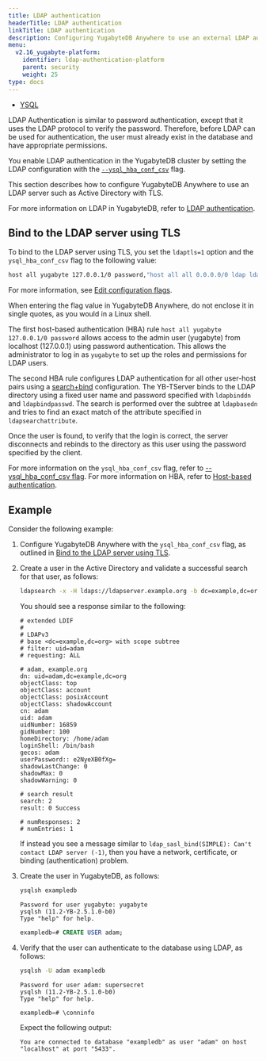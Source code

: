 ```yaml
---
title: LDAP authentication
headerTitle: LDAP authentication
linkTitle: LDAP authentication
description: Configuring YugabyteDB Anywhere to use an external LDAP authentication service.
menu:
  v2.16_yugabyte-platform:
    identifier: ldap-authentication-platform
    parent: security
    weight: 25
type: docs
---
```


<ul class="nav nav-tabs-alt nav-tabs-yb">
  <li >
    <a href="../ldap-authentication-platform/" class="nav-link active">
      <i class="icon-postgres" aria-hidden="true"></i>
      YSQL
    </a>
  </li>
</ul>

LDAP Authentication is similar to password authentication, except that it uses the LDAP protocol to verify the password. Therefore, before LDAP can be used for authentication, the user must already exist in the database and have appropriate permissions.

You enable LDAP authentication in the YugabyteDB cluster by setting the LDAP configuration with the <code>[--ysql_hba_conf_csv](../../../reference/configuration/yb-tserver/#ysql-hba-conf-csv)</code> flag.

This section describes how to configure YugabyteDB Anywhere to use an LDAP server such as Active Directory with TLS.

For more information on LDAP in YugabyteDB, refer to [LDAP authentication](../../../secure/authentication/ldap-authentication/).

## Bind to the LDAP server using TLS

To bind to the LDAP server using TLS, you set the `ldaptls=1` option and the `ysql_hba_conf_csv` flag to the following value:

```sh
host all yugabyte 127.0.0.1/0 password,"host all all 0.0.0.0/0 ldap ldapserver=ldapserver.example.org ldapbasedn=""dc=example,dc=org"" ldapsearchattribute=uid ldapbinddn=""cn=admin,dc=example,dc=org"" ldapbindpasswd=secret ldaptls=1"
```

For more information, see [Edit configuration flags](../../../yugabyte-platform/manage-deployments/edit-config-flags/).

When entering the flag value in YugabyteDB Anywhere, do not enclose it in single quotes, as you would in a Linux shell.

The first host-based authentication (HBA) rule `host all yugabyte 127.0.0.1/0 password` allows access to the admin user (yugabyte) from localhost (127.0.0.1) using password authentication. This allows the administrator to log in as `yugabyte` to set up the roles and permissions for LDAP users.

The second HBA rule configures LDAP authentication for all other user-host pairs using a [search+bind](../../../secure/authentication/ldap-authentication/#search-bind-mode) configuration. The YB-TServer binds to the LDAP directory using a fixed user name and password specified with `ldapbinddn` and `ldapbindpasswd`. The search is performed over the subtree at `ldapbasedn` and tries to find an exact match of the attribute specified in `ldapsearchattribute`.

Once the user is found, to verify that the login is correct, the server disconnects and rebinds to the directory as this user using the password specified by the client.

For more information on the `ysql_hba_conf_csv` flag, refer to [--ysql_hba_conf_csv flag](../../../reference/configuration/yb-tserver/#ysql-hba-conf-csv). For more information on HBA, refer to [Host-based authentication](../../../secure/authentication/host-based-authentication/).

## Example

Consider the following example:

1. Configure YugabyteDB Anywhere with the `ysql_hba_conf_csv` flag, as outlined in [Bind to the LDAP server using TLS](#bind-to-the-ldap-server-using-tls).

1. Create a user in the Active Directory and validate a successful search for that user, as follows:

    ```sh
    ldapsearch -x -H ldaps://ldapserver.example.org -b dc=example,dc=org 'uid=adam' -D "cn=admin,dc=example,dc=org" -w adminpassword
    ```


    You should see a response similar to the following:

    ```output
    # extended LDIF
    #
    # LDAPv3
    # base <dc=example,dc=org> with scope subtree
    # filter: uid=adam
    # requesting: ALL

    # adam, example.org
    dn: uid=adam,dc=example,dc=org
    objectClass: top
    objectClass: account
    objectClass: posixAccount
    objectClass: shadowAccount
    cn: adam
    uid: adam
    uidNumber: 16859
    gidNumber: 100
    homeDirectory: /home/adam
    loginShell: /bin/bash
    gecos: adam
    userPassword:: e2NyeXB0fXg=
    shadowLastChange: 0
    shadowMax: 0
    shadowWarning: 0

    # search result
    search: 2
    result: 0 Success

    # numResponses: 2
    # numEntries: 1
    ```

    If instead you see a message similar to `ldap_sasl_bind(SIMPLE): Can't contact LDAP server (-1)`, then you have a network, certificate, or binding (authentication) problem.

1. Create the user in YugabyteDB, as follows:

    ```sh
    ysqlsh exampledb
    ```

    ```output
    Password for user yugabyte: yugabyte
    ysqlsh (11.2-YB-2.5.1.0-b0)
    Type "help" for help.
    ```

    ```sql
    exampledb=# CREATE USER adam;
    ```

1. Verify that the user can authenticate to the database using LDAP, as follows:

    ```sh
    ysqlsh -U adam exampledb
    ```

    ```output
    Password for user adam: supersecret
    ysqlsh (11.2-YB-2.5.1.0-b0)
    Type "help" for help.
    ```

    ```sql
    exampledb=# \conninfo
    ```

    Expect the following output:

    ```output
    You are connected to database "exampledb" as user "adam" on host "localhost" at port "5433".
    ```
